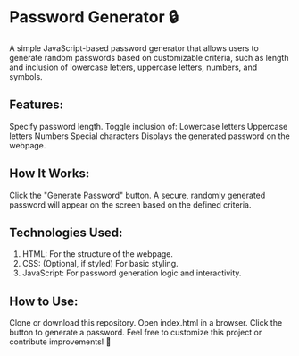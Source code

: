 # Password Generator 🔒
A simple JavaScript-based password generator that allows users to generate random passwords based on customizable criteria, such as length and inclusion of lowercase letters, uppercase letters, numbers, and symbols.

## Features:
Specify password length.
Toggle inclusion of:
Lowercase letters
Uppercase letters
Numbers
Special characters
Displays the generated password on the webpage.

## How It Works:
Click the "Generate Password" button.
A secure, randomly generated password will appear on the screen based on the defined criteria.

## Technologies Used:
<ol>
  <li>HTML: For the structure of the webpage.</li>
  <li>CSS: (Optional, if styled) For basic styling.</li>
  <li>JavaScript: For password generation logic and interactivity.</li>
</ol>



## How to Use:
Clone or download this repository.
Open index.html in a browser.
Click the button to generate a password.
Feel free to customize this project or contribute improvements! 🚀

